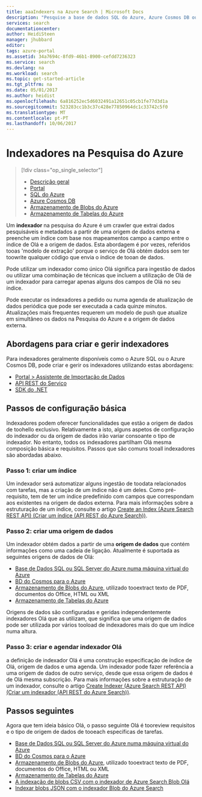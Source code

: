 ```yaml
---
title: aaaIndexers na Azure Search | Microsoft Docs
description: "Pesquise a base de dados SQL do Azure, Azure Cosmos DB ou dados pesquisáveis do armazenamento do Azure tooextract e preencher um índice da Azure Search."
services: search
documentationcenter: 
author: HeidiSteen
manager: jhubbard
editor: 
tags: azure-portal
ms.assetid: 34a7694c-8fd9-46b1-8900-cefdd7236323
ms.service: search
ms.devlang: na
ms.workload: search
ms.topic: get-started-article
ms.tgt_pltfrm: na
ms.date: 05/01/2017
ms.author: heidist
ms.openlocfilehash: 6a816252ec5d6032491a12651c05cb1fe77d3d1a
ms.sourcegitcommit: 523283cc1b3c37c428e77850964dc1c33742c5f0
ms.translationtype: MT
ms.contentlocale: pt-PT
ms.lasthandoff: 10/06/2017
---
```

# <a name="indexers-in-azure-search"></a>Indexadores na Pesquisa do Azure
> [!div class="op_single_selector"]
>
> * [Descrição geral](search-indexer-overview.md)
> * [Portal](search-import-data-portal.md)
> * [SQL do Azure](search-howto-connecting-azure-sql-database-to-azure-search-using-indexers.md)
> * [Azure Cosmos DB](search-howto-index-documentdb.md)
> * [Armazenamento de Blobs do Azure](search-howto-indexing-azure-blob-storage.md)
> * [Armazenamento de Tabelas do Azure](search-howto-indexing-azure-tables.md)
>
>

Um **indexador** na pesquisa do Azure é um crawler que extrai dados pesquisáveis e metadados a partir de uma origem de dados externa e preenche um índice com base nos mapeamentos campo a campo entre o índice de Olá e a origem de dados. Esta abordagem é por vezes, referidos tooas 'modelo de extração' porque o serviço de Olá obtém dados sem ter toowrite qualquer código que envia o índice de tooan de dados.

Pode utilizar um indexador como único Olá significa para ingestão de dados ou utilizar uma combinação de técnicas que incluem a utilização de Olá de um indexador para carregar apenas alguns dos campos de Olá no seu índice.

Pode executar os indexadores a pedido ou numa agenda de atualização de dados periódica que pode ser executada a cada quinze minutos. Atualizações mais frequentes requerem um modelo de push que atualize em simultâneo os dados na Pesquisa do Azure e a origem de dados externa.

## <a name="approaches-for-creating-and-managing-indexers"></a>Abordagens para criar e gerir indexadores
Para indexadores geralmente disponíveis como o Azure SQL ou o Azure Cosmos DB, pode criar e gerir os indexadores utilizando estas abordagens:

* [Portal > Assistente de Importação de Dados ](search-get-started-portal.md)
* [API REST do Serviço](https://msdn.microsoft.com/library/azure/dn946891.aspx)
* [SDK do .NET](https://msdn.microsoft.com/library/azure/microsoft.azure.search.iindexersoperations.aspx)

## <a name="basic-configuration-steps"></a>Passos de configuração básica
Indexadores podem oferecer funcionalidades que estão a origem de dados de toohello exclusivo. Relativamente a isto, alguns aspetos de configuração do indexador ou da origem de dados irão variar consoante o tipo de indexador. No entanto, todos os indexadores partilham Olá mesma composição básica e requisitos. Passos que são comuns tooall indexadores são abordadas abaixo.

### <a name="step-1-create-an-index"></a>Passo 1: criar um índice
Um indexador será automatizar alguns ingestão de toodata relacionados com tarefas, mas a criação de um índice não é um deles. Como pré-requisito, tem de ter um índice predefinido com campos que correspondam aos existentes na origem de dados externa. Para mais informações sobre a estruturação de um índice, consulte o artigo [Create an Index (Azure Search REST API) (Criar um índice (API REST do Azure Search))](https://msdn.microsoft.com/library/azure/dn798941.aspx).

### <a name="step-2-create-a-data-source"></a>Passo 2: criar uma origem de dados
Um indexador obtém dados a partir de uma **origem de dados** que contém informações como uma cadeia de ligação. Atualmente é suportada as seguintes origens de dados de Olá:

* [Base de Dados SQL ou SQL Server do Azure numa máquina virtual do Azure](search-howto-connecting-azure-sql-database-to-azure-search-using-indexers.md)
* [BD do Cosmos para o Azure](search-howto-index-documentdb.md)
* [Armazenamento de Blobs do Azure](search-howto-indexing-azure-blob-storage.md), utilizado tooextract texto de PDF, documentos do Office, HTML ou XML
* [Armazenamento de Tabelas do Azure](search-howto-indexing-azure-tables.md)

Origens de dados são configuradas e geridas independentemente indexadores Olá que as utilizam, que significa que uma origem de dados pode ser utilizada por vários tooload de indexadores mais do que um índice numa altura.

### <a name="step-3create-and-schedule-hello-indexer"></a>Passo 3: criar e agendar indexador Olá
a definição de indexador Olá é uma construção especificação de índice de Olá, origem de dados e uma agenda. Um indexador pode fazer referência a uma origem de dados de outro serviço, desde que essa origem de dados é de Olá mesma subscrição. Para mais informações sobre a estruturação de um indexador, consulte o artigo [Create Indexer (Azure Search REST API) (Criar um indexador (API REST do Azure Search))](https://msdn.microsoft.com/library/azure/dn946899.aspx).

## <a name="next-steps"></a>Passos seguintes
Agora que tem ideia básico Olá, o passo seguinte Olá é tooreview requisitos e o tipo de origem de dados de tooeach específicas de tarefas.

* [Base de Dados SQL ou SQL Server do Azure numa máquina virtual do Azure](search-howto-connecting-azure-sql-database-to-azure-search-using-indexers.md)
* [BD do Cosmos para o Azure](search-howto-index-documentdb.md)
* [Armazenamento de Blobs do Azure](search-howto-indexing-azure-blob-storage.md), utilizado tooextract texto de PDF, documentos do Office, HTML ou XML
* [Armazenamento de Tabelas do Azure](search-howto-indexing-azure-tables.md)
* [A indexação de blobs CSV com o indexador de Azure Search Blob Olá](search-howto-index-csv-blobs.md)
* [Indexar blobs JSON com o indexador Blob do Azure Search](search-howto-index-json-blobs.md)
